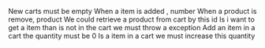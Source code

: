 New carts must be empty
When a item is added , number
When a product is remove, product
We could retrieve a product from cart by this id
Is i want to get a item than is not in the cart we must throw a exception
Add an item in a cart the quantity must be 0
Is a item in a cart we must increase this quantity